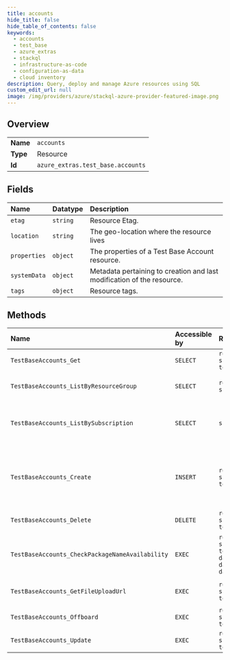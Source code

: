 ```yaml
---
title: accounts
hide_title: false
hide_table_of_contents: false
keywords:
  - accounts
  - test_base
  - azure_extras    
  - stackql
  - infrastructure-as-code
  - configuration-as-data
  - cloud inventory
description: Query, deploy and manage Azure resources using SQL
custom_edit_url: null
image: /img/providers/azure/stackql-azure-provider-featured-image.png
---
```

  
    

## Overview
<table><tbody>
<tr><td><b>Name</b></td><td><code>accounts</code></td></tr>
<tr><td><b>Type</b></td><td>Resource</td></tr>
<tr><td><b>Id</b></td><td><code>azure_extras.test_base.accounts</code></td></tr>
</tbody></table>

## Fields
| Name | Datatype | Description |
|:-----|:---------|:------------|
| `etag` | `string` | Resource Etag. |
| `location` | `string` | The geo-location where the resource lives |
| `properties` | `object` | The properties of a Test Base Account resource. |
| `systemData` | `object` | Metadata pertaining to creation and last modification of the resource. |
| `tags` | `object` | Resource tags. |
## Methods
| Name | Accessible by | Required Params | Description |
|:-----|:--------------|:----------------|:------------|
| `TestBaseAccounts_Get` | `SELECT` | `resourceGroupName, subscriptionId, testBaseAccountName` | Gets a Test Base Account. |
| `TestBaseAccounts_ListByResourceGroup` | `SELECT` | `resourceGroupName, subscriptionId` | Lists all the Test Base Accounts in a resource group. |
| `TestBaseAccounts_ListBySubscription` | `SELECT` | `subscriptionId` | Lists all the Test Base Accounts in a subscription. This API is required by ARM guidelines. |
| `TestBaseAccounts_Create` | `INSERT` | `resourceGroupName, subscriptionId, testBaseAccountName` | Create or replace (overwrite/recreate, with potential downtime) a Test Base Account in the specified subscription. |
| `TestBaseAccounts_Delete` | `DELETE` | `resourceGroupName, subscriptionId, testBaseAccountName` | Deletes a Test Base Account. |
| `TestBaseAccounts_CheckPackageNameAvailability` | `EXEC` | `resourceGroupName, subscriptionId, testBaseAccountName, data__applicationName, data__name, data__version` | Checks that the Test Base Package name and version is valid and is not already in use. |
| `TestBaseAccounts_GetFileUploadUrl` | `EXEC` | `resourceGroupName, subscriptionId, testBaseAccountName` | Gets the file upload URL of a Test Base Account. |
| `TestBaseAccounts_Offboard` | `EXEC` | `resourceGroupName, subscriptionId, testBaseAccountName` | Offboard a Test Base Account. |
| `TestBaseAccounts_Update` | `EXEC` | `resourceGroupName, subscriptionId, testBaseAccountName` | Update an existing Test Base Account. |
